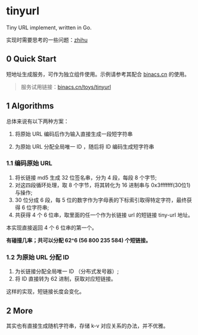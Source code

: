 # tinyurl
Tiny URL implement, written in Go.

实现时需要思考的一些问题：[zhihu](https://www.zhihu.com/question/20103344)

## 0 Quick Start

短地址生成服务，可作为独立组件使用。示例请参考其配合 [binacs.cn](https://github.com/BinacsLee/server) 的使用。

> 服务试用链接：[binacs.cn/toys/tinyurl](https://binacs.cn/toys/tinyurl)

## 1 Algorithms

总体来说有以下两种方案：

1. 将原始 URL 编码后作为输入直接生成一段短字符串

2. 为原始 URL 分配全局唯一 ID ，随后将 ID 编码生成短字符串

### 1.1 编码原始 URL

1. 将长链接 md5 生成 32 位签名串，分为 4 段，每段 8 个字节;
2. 对这四段循环处理，取 8 个字节，将其转化为 16 进制串与 0x3fffffff(30位1) 与操作;
3. 30 位分成 6 段，每 5 位的数字作为字母表的下标索引取得特定字符，最终获得 6 位字符串;
4. 共获得 4 个 6 位串，取里面的任一个作为长链接 url 的短链接 tiny-url 地址。

本实现直接返回 4 个 6 位串的第一个。

**有碰撞几率；共可以分配 62^6 (56 800 235 584) 个短链接。**

### 1.2 为原始 URL 分配 ID

1. 为长链接分配全局唯一 ID （分布式发号器）;
2. 将 ID 直接转为 62 进制，获取对应短链接。

这样的实现，短链接长度会变化。

## 2 More

其实也有直接生成随机字符串，存储 k-v 对应关系的办法，并不优雅。


